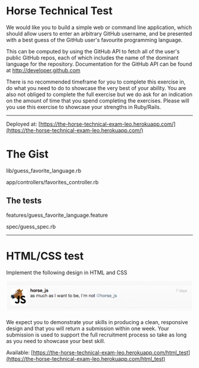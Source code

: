 # Horse Technical Test

We would like you to build a simple web or command line application, which should allow users to enter an arbitrary GitHub username, and be presented with a best guess of the GitHub user's favourite programming language.

This can be computed by using the GitHub API to fetch all of the user's public GitHub repos, each of which includes the name of the dominant language for the repository.
Documentation for the GitHub API can be found at http://developer.github.com

There is no recommended timeframe for you to complete this exercise in, do what you need to do to showcase the very best of your ability. You are also not obliged to complete the full exercise but we do ask for an indication on the amount of time that you spend completing the exercises. Please will you use this exercise to showcase your strengths in Ruby/Rails.

---

Deployed at: [https://the-horse-technical-exam-leo.herokuapp.com/](https://the-horse-technical-exam-leo.herokuapp.com/)

# The Gist

lib/guess_favorite_language.rb

app/controllers/favorites_controller.rb

## The tests

features/guess_favorite_language.feature

spec/guess_spec.rb

---
# HTML/CSS test

Implement the following design in HTML and CSS

![The horse HTML test example](https://github.com/Leo-ajc/the_horse_technical_exam/blob/master/app/assets/images/the_horse_html_test_example.png)

We expect you to demonstrate your skills in producing a clean, responsive design and that you will return a submission within one week. Your submission is used to support the full recruitment process so take as long as you need to showcase your best skill.

Available: [https://the-horse-technical-exam-leo.herokuapp.com/html_test](https://the-horse-technical-exam-leo.herokuapp.com/html_test)
